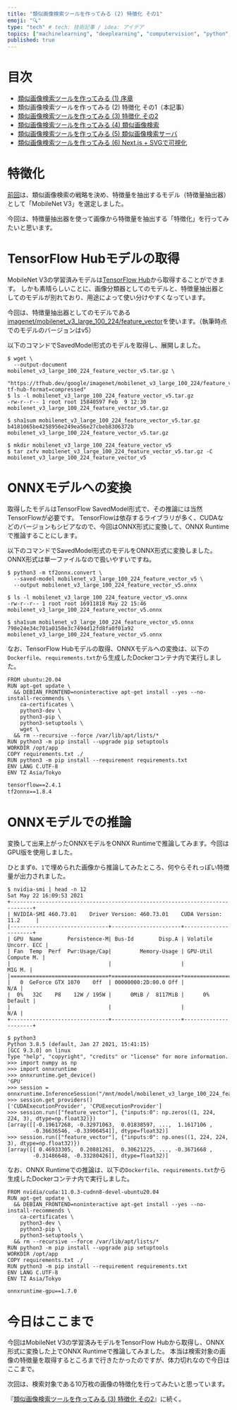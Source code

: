 ```yaml
---
title: "類似画像検索ツールを作ってみる (2) 特徴化 その1"
emoji: "🔍"
type: "tech" # tech: 技術記事 / idea: アイデア
topics: ["machinelearning", "deeplearning", "computervision", "python", "検索"]
published: true
---
```


# 目次

* [類似画像検索ツールを作ってみる (1) 序章](202105-similar-search-1)
* 類似画像検索ツールを作ってみる (2) 特徴化 その1（本記事）
* [類似画像検索ツールを作ってみる (3) 特徴化 その2](202105-similar-search-3)
* [類似画像検索ツールを作ってみる (4) 類似画像検索](202105-similar-search-4)
* [類似画像検索ツールを作ってみる (5) 類似画像検索サーバ](202105-similar-search-5)
* [類似画像検索ツールを作ってみる (6) Next.js + SVGで可視化](202106-similar-search-6)

# 特徴化

[前回](202105-similar-search-1)は、類似画像検索の戦略を決め、特徴量を抽出するモデル（特徴量抽出器）として「MobileNet V3」を選定しました。

今回は、特徴量抽出器を使って画像から特徴量を抽出する「特徴化」を行ってみたいと思います。

# TensorFlow Hubモデルの取得

MobileNet V3の学習済みモデルは[TensorFlow Hub](https://tfhub.dev/)から取得することができます。
しかも素晴らしいことに、画像分類器としてのモデルと、特徴量抽出器としてのモデルが別れており、用途によって使い分けやすくなっています。

今回は、特徴量抽出器としてのモデルである[imagenet/mobilenet_v3_large_100_224/feature_vector](https://tfhub.dev/google/imagenet/mobilenet_v3_large_100_224/feature_vector/5)を使います。（執筆時点でのモデルのバージョンはv5）

以下のコマンドでSavedModel形式のモデルを取得し、展開しました。

```
$ wget \
  --output-document mobilenet_v3_large_100_224_feature_vector_v5.tar.gz \
  "https://tfhub.dev/google/imagenet/mobilenet_v3_large_100_224/feature_vector/5?tf-hub-format=compressed"
$ ls -l mobilenet_v3_large_100_224_feature_vector_v5.tar.gz
-rw-r--r-- 1 root root 15840597 Feb  9 12:30 mobilenet_v3_large_100_224_feature_vector_v5.tar.gz

$ sha1sum mobilenet_v3_large_100_224_feature_vector_v5.tar.gz
b4181065be4258956e249ea56e27cbeb8306372b  mobilenet_v3_large_100_224_feature_vector_v5.tar.gz

$ mkdir mobilenet_v3_large_100_224_feature_vector_v5
$ tar zxfv mobilenet_v3_large_100_224_feature_vector_v5.tar.gz -C mobilenet_v3_large_100_224_feature_vector_v5
```

# ONNXモデルへの変換

取得したモデルはTensorFlow SavedModel形式で、その推論には当然TensorFlowが必要です。
TensorFlowは依存するライブラリが多く、CUDAなどのバージョンもシビアなので、今回はONNX形式に変換して、ONNX Runtimeで推論することにします。

以下のコマンドでSavedModel形式のモデルをONNX形式に変換しました。ONNX形式は単一ファイルなので扱いやすいですね。

```
$ python3 -m tf2onnx.convert \
  --saved-model mobilenet_v3_large_100_224_feature_vector_v5 \
  --output mobilenet_v3_large_100_224_feature_vector_v5.onnx

$ ls -l mobilenet_v3_large_100_224_feature_vector_v5.onnx
-rw-r--r-- 1 root root 16911818 May 22 15:46 mobilenet_v3_large_100_224_feature_vector_v5.onnx

$ sha1sum mobilenet_v3_large_100_224_feature_vector_v5.onnx
798e24e34c701a0158e3c7494d12fd8fa0f01a92  mobilenet_v3_large_100_224_feature_vector_v5.onnx
```

なお、TensorFlow Hubモデルの取得、ONNXモデルへの変換は、以下の`Dockerfile`、`requirements.txt`から生成したDockerコンテナ内で実行しました。

```Dockerfile:Dockerfile
FROM ubuntu:20.04
RUN apt-get update \
  && DEBIAN_FRONTEND=noninteractive apt-get install --yes --no-install-recommends \
    ca-certificates \
    python3-dev \
    python3-pip \
    python3-setuptools \
    wget \
  && rm --recursive --force /var/lib/apt/lists/*
RUN python3 -m pip install --upgrade pip setuptools
WORKDIR /opt/app
COPY requirements.txt ./
RUN python3 -m pip install --requirement requirements.txt
ENV LANG C.UTF-8
ENV TZ Asia/Tokyo
```

```:requirements.txt
tensorflow==2.4.1
tf2onnx==1.8.4
```

# ONNXモデルでの推論

変換して出来上がったONNXモデルをONNX Runtimeで推論してみます。今回はGPU版を使用しました。

ひとまず`0`、`1`で埋められた画像から推論してみたところ、何やらそれっぽい特徴量が出力されました。

```
$ nvidia-smi | head -n 12
Sat May 22 16:09:53 2021
+-----------------------------------------------------------------------------+
| NVIDIA-SMI 460.73.01    Driver Version: 460.73.01    CUDA Version: 11.2     |
|-------------------------------+----------------------+----------------------+
| GPU  Name        Persistence-M| Bus-Id        Disp.A | Volatile Uncorr. ECC |
| Fan  Temp  Perf  Pwr:Usage/Cap|         Memory-Usage | GPU-Util  Compute M. |
|                               |                      |               MIG M. |
|===============================+======================+======================|
|   0  GeForce GTX 1070    Off  | 00000000:2D:00.0 Off |                  N/A |
|  0%   32C    P8    12W / 195W |      0MiB /  8117MiB |      0%      Default |
|                               |                      |                  N/A |
+-------------------------------+----------------------+----------------------+

$ python3
Python 3.8.5 (default, Jan 27 2021, 15:41:15)
[GCC 9.3.0] on linux
Type "help", "copyright", "credits" or "license" for more information.
>>> import numpy as np
>>> import onnxruntime
>>> onnxruntime.get_device()
'GPU'
>>> session = onnxruntime.InferenceSession("/mnt/model/mobilenet_v3_large_100_224_feature_vector_v5.onnx")
>>> session.get_providers()
['CUDAExecutionProvider', 'CPUExecutionProvider']
>>> session.run(["feature_vector"], {"inputs:0": np.zeros((1, 224, 224, 3), dtype=np.float32)})
[array([[-0.19617268, -0.32971063,  0.01838597, ...,  1.1617106 ,
        -0.36636546, -0.33906454]], dtype=float32)]
>>> session.run(["feature_vector"], {"inputs:0": np.ones((1, 224, 224, 3), dtype=np.float32)})
[array([[ 0.46933305,  0.20881261,  0.30621225, ..., -0.3671668 ,
        -0.31486648, -0.33280426]], dtype=float32)]
```

なお、ONNX Runtimeでの推論は、以下の`Dockerfile`、`requirements.txt`から生成したDockerコンテナ内で実行しました。

```Dockerfile:Dockerfile
FROM nvidia/cuda:11.0.3-cudnn8-devel-ubuntu20.04
RUN apt-get update \
  && DEBIAN_FRONTEND=noninteractive apt-get install --yes --no-install-recommends \
    ca-certificates \
    python3-dev \
    python3-pip \
    python3-setuptools \
  && rm --recursive --force /var/lib/apt/lists/*
RUN python3 -m pip install --upgrade pip setuptools
WORKDIR /opt/app
COPY requirements.txt ./
RUN python3 -m pip install --requirement requirements.txt
ENV LANG C.UTF-8
ENV TZ Asia/Tokyo
```

```:requirements.txt
onnxruntime-gpu==1.7.0
```

# 今日はここまで

今回はMobileNet V3の学習済みモデルをTensorFlow Hubから取得し、ONNX形式に変換した上でONNX Runtimeで推論してみました。
本当は検索対象の画像の特徴量を取得するところまで行きたかったのですが、体力切れなので今日はここまで。

次回は、検索対象である10万枚の画像の特徴化を行ってみたいと思っています。

『[類似画像検索ツールを作ってみる (3) 特徴化 その2](202105-similar-search-3)』に続く。
